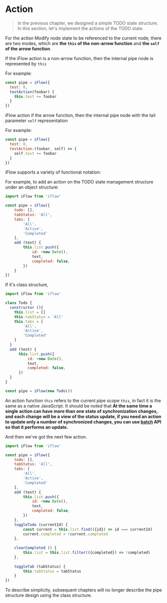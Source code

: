 # Action
>In the previous chapter, we designed a simple TODO state structure. In this section, let's implement the actions of the TODO state.

For the action Modify node state to be referenced to the current node, there are two modes, which are **the `this` of the non-arrow function** and **the `self` of the arrow function**.
 

If the iFlow action is a non-arrow function, then the internal pipe node is represented by `this`
 
For example:

```javascript
const pipe = iFlow({
  test: 0,
  testAction(foobar) {
    this.test += foobar
  }
})
```

iFlow action if the arrow function, then the internal pipe node with the tail parameter `self` representation
 
For example:

```javascript
const pipe = iFlow({
  test: 0,
  testAction:(foobar, self) => {
    self.test += foobar
  }
})
```

iFlow supports a variety of functional notation:

For example, to add an action on the TODO state management structure under an object structure:

```javascript
import iFlow from 'iflow'

const pipe = iFlow({
    todo: [],
    tabStatus: 'All',
    tabs: [
        'All',
        'Active',
        'Completed'
    ],
    add (text) {
        this.list.push({
            id: +new Date(),
            text,
            completed: false,
        })
    }
})
```

If it's class structure,

```javascript
import iFlow from 'iflow'

class Todo {
  constructor (){
    this.list = []
    this.tabStatus = 'All'
    this.tabs = [
        'All',
        'Active',
        'Completed'
    ]
  }
  add (text) {
      this.list.push({
          id: +new Date(),
          text,
          completed: false,
      })
  }
}

const pipe = iFlow(new Todo())
```

An action function `this` refers to the current pipe scope `this`, in fact it is the same as a native JavaScript. It should be noted that **At the same time a single action can have more than one state of synchronization changes, and each change will be a view of the status update, if you need an action to update only a number of synchronized changes, you can use [batch](/docs/api/batch.md) API so that it performs an update.**
 

And then we've got the next few action.

```javascript
import iFlow from 'iflow'

const pipe = iFlow({
    todo: [],
    tabStatus: 'All',
    tabs: [
        'All',
        'Active',
        'Completed'
    ],
    add (text) {
        this.list.push({
            id: +new Date(),
            text,
            completed: false,
        })
    },
    toggleTodo (currentId) {
        const current = this.list.find(({id}) => id === currentId)
        current.completed = !current.completed
    },
    
    clearCompleted () {
        this.list = this.list.filter(({completed}) => !completed)
    },
    
    toggleTab (tabStatus) {
        this.tabStatus = tabStatus
    }
})
```

To describe simplicity, subsequent chapters will no longer describe the pipe structure design using the class structure.
